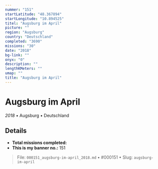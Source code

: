 ```yaml
---
nummer: "151"
startLatitude: "48.367894"
startLongitude: "10.894525"
titel: "Augsburg im April"
picture: ""
region: "Augsburg"
country: "Deutschland"
completed: "3690"
missions: "30"
date: "2018"
bg-link: ""
onyx: "0"
description: ""
lengthKMeters: ""
umap: ""
title: "Augsburg im April"
---
```

# Augsburg im April

*2018* • Augsburg • Deutschland



## Details


- **Total missions completed:** 
- **This is my banner no.:** 151





> File: `000151_augsburg-im-april_2018.md` • #000151 • Slug: `augsburg-im-april`
